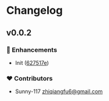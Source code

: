 # Changelog


## v0.0.2


### 🚀 Enhancements

- Init ([627517e](https://github.com/Sunny-117/doc-render-sdk/commit/627517e))

### ❤️ Contributors

- Sunny-117 <zhiqiangfu6@gmail.com>

